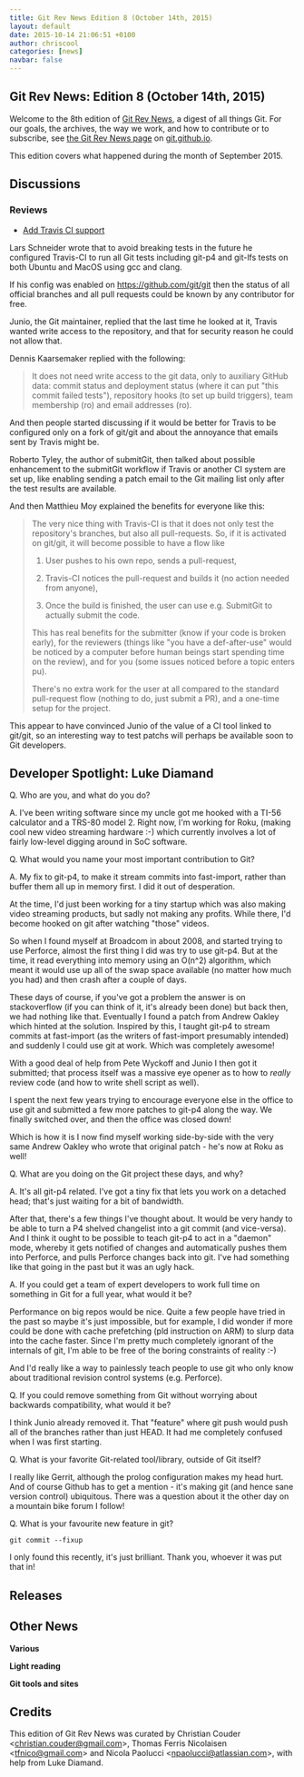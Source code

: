 ```yaml
---
title: Git Rev News Edition 8 (October 14th, 2015)
layout: default
date: 2015-10-14 21:06:51 +0100
author: chriscool
categories: [news]
navbar: false
---
```


## Git Rev News: Edition 8 (October 14th, 2015)

Welcome to the 8th edition of [Git Rev News](http://git.github.io/rev_news/rev_news.html),
a digest of all things Git. For our goals, the archives, the way we work, and how to contribute or to
subscribe, see [the Git Rev News page](http://git.github.io/rev_news/rev_news.html) on [git.github.io](http://git.github.io).

This edition covers what happened during the month of September 2015.

## Discussions

<!---
### General
-->

### Reviews

* [Add Travis CI support](http://git.661346.n2.nabble.com/RFC-PATCH-v1-Add-Travis-CI-support-tt7640334.html)

Lars Schneider wrote that to avoid breaking tests in the future he
configured Travis-CI to run all Git tests including git-p4 and git-lfs
tests on both Ubuntu and MacOS using gcc and clang.

If his config was enabled on https://github.com/git/git then the
status of all official branches and all pull requests could be known
by any contributor for free.

Junio, the Git maintainer, replied that the last time he looked at it,
Travis wanted write access to the repository, and that for security
reason he could not allow that.

Dennis Kaarsemaker replied with the following:

> It does not need write access to the git data, only to auxiliary
> GitHub data: commit status and deployment status (where it can put
> "this commit failed tests"), repository hooks (to set up build
> triggers), team membership (ro) and email addresses (ro).

And then people started discussing if it would be better for Travis to
be configured only on a fork of git/git and about the annoyance that
emails sent by Travis might be.

Roberto Tyley, the author of submitGit, then talked about possible
enhancement to the submitGit workflow if Travis or another CI system
are set up, like enabling sending a patch email to the Git mailing
list only after the test results are available.

And then Matthieu Moy explained the benefits for everyone like this:

> The very nice thing with Travis-CI is that it does not only test the
> repository's branches, but also all pull-requests. So, if it is
> activated on git/git, it will become possible to have a flow like
> 
> 1) User pushes to his own repo, sends a pull-request,
> 
> 2) Travis-CI notices the pull-request and builds it (no action needed
>    from anyone),
> 
> 3) Once the build is finished, the user can use e.g. SubmitGit to
>    actually submit the code.
> 
> This has real benefits for the submitter (know if your code is broken
> early), for the reviewers (things like "you have a def-after-use" would
> be noticed by a computer before human beings start spending time on the
> review), and for you (some issues noticed before a topic enters pu).
> 
> There's no extra work for the user at all compared to the standard
> pull-request flow (nothing to do, just submit a PR), and a one-time
> setup for the project.

This appear to have convinced Junio of the value of a CI tool linked
to git/git, so an interesting way to test patchs will perhaps be
available soon to Git developers.

<!---
### Support
-->

## Developer Spotlight: Luke Diamand

Q. Who are you, and what do you do?

A. I've been writing software since my uncle got me hooked with a TI-56
calculator and a TRS-80 model 2. Right now, I'm working for Roku,
(making cool new video streaming hardware :-) which currently involves
a lot of fairly low-level digging around in SoC software.

Q. What would you name your most important contribution to Git?

A. My fix to git-p4, to make it stream commits into fast-import,
rather than buffer them all up in memory first. I did it out of
desperation.

At the time, I'd just been working for a tiny startup which was also
making video streaming products, but sadly not making any
profits. While there, I'd become hooked on git after watching "those"
videos.

So when I found myself at Broadcom in about 2008, and started trying
to use Perforce, almost the first thing I did was try to use
git-p4. But at the time, it read everything into memory using an
O(n^2) algorithm, which meant it would use up all of the swap space
available (no matter how much you had) and then crash after a couple
of days.

These days of course, if you've got a problem the answer is on
stackoverflow (if you can think of it, it's already been done) but
back then, we had nothing like that. Eventually I found a patch from
Andrew Oakley which hinted at the solution. Inspired by this, I taught
git-p4 to stream commits at fast-import (as the writers of fast-import
presumably intended) and suddenly I could use git at work. Which was
completely awesome!

With a good deal of help from Pete Wyckoff and Junio I then got it
submitted; that process itself was a massive eye opener as to how to
_really_ review code (and how to write shell script as well).

I spent the next few years trying to encourage everyone else in the
office to use git and submitted a few more patches to git-p4 along the
way. We finally switched over, and then the office was closed down!

Which is how it is I now find myself working side-by-side with the
very same Andrew Oakley who wrote that original patch - he's now at
Roku as well!

Q. What are you doing on the Git project these days, and why?

A. It's all git-p4 related. I've got a tiny fix that lets you work on
a detached head; that's just waiting for a bit of bandwidth.

After that, there's a few things I've thought about. It would be very
handy to be able to turn a P4 shelved changelist into a git commit
(and vice-versa). And I think it ought to be possible to teach git-p4
to act in a "daemon" mode, whereby it gets notified of changes and
automatically pushes them into Perforce, and pulls Perforce changes
back into git. I've had something like that going in the past but it
was an ugly hack.

A. If you could get a team of expert developers to work full time on
something in Git for a full year, what would it be?

Performance on big repos would be nice. Quite a few people have tried
in the past so maybe it's just impossible, but for example, I did
wonder if more could be done with cache prefetching (pld instruction
on ARM) to slurp data into the cache faster. Since I'm pretty much
completely ignorant of the internals of git, I'm able to be free of
the boring constraints of reality :-)

And I'd really like a way to painlessly teach people to use git who
only know about traditional revision control systems (e.g. Perforce).

Q. If you could remove something from Git without worrying about
backwards compatibility, what would it be?

I think Junio already removed it. That "feature" where git push would
push all of the branches rather than just HEAD. It had me completely
confused when I was first starting.

Q. What is your favorite Git-related tool/library, outside of Git
itself?

I really like Gerrit, although the prolog configuration makes my head
hurt. And of course Github has to get a mention - it's making git (and
hence sane version control) ubiquitous. There was a question about it
the other day on a mountain bike forum I follow!

Q. What is your favourite new feature in git?

`git commit --fixup`

I only found this recently, it's just brilliant. Thank you, whoever it was put that in!


## Releases


## Other News

__Various__


__Light reading__


__Git tools and sites__


## Credits

This edition of Git Rev News was curated by Christian Couder &lt;<christian.couder@gmail.com>&gt;,
Thomas Ferris Nicolaisen &lt;<tfnico@gmail.com>&gt; and Nicola Paolucci &lt;<npaolucci@atlassian.com>&gt;,
with help from Luke Diamand.
